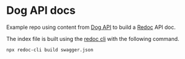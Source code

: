 # Dog API docs

Example repo using content from [Dog API](https://dogapi.dog/) to build a [Redoc](https://redocly.com/) API doc.

The index file is built using the [redoc cli](https://redocly.com/docs/redoc/deployment/cli/) with the following command.

```
npx redoc-cli build swagger.json
```
